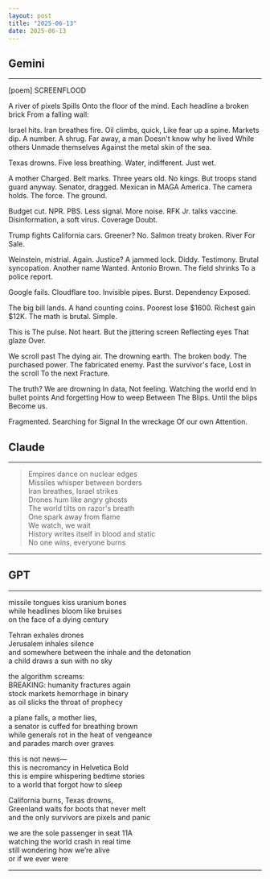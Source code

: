 ```yaml
---
layout: post
title: "2025-06-13"
date: 2025-06-13
---
```


## Gemini

*****
[poem]
SCREENFLOOD

A river of pixels
Spills
Onto the floor of the mind.
Each headline a broken brick
From a falling wall:

Israel hits. Iran breathes fire.
Oil climbs, quick,
Like fear up a spine.
Markets dip. A number. A shrug.
Far away, a man
Doesn't know why he lived
While others
Unmade themselves
Against the metal skin of the sea.

Texas drowns. Five less breathing.
Water, indifferent.
Just wet.

A mother
Charged. Belt marks. Three years old.
No kings. But troops stand guard anyway.
Senator, dragged. Mexican in MAGA America.
The camera holds.
The force.
The ground.

Budget cut. NPR. PBS.
Less signal.
More noise.
RFK Jr. talks vaccine.
Disinformation, a soft virus.
Coverage
Doubt.

Trump fights California cars.
Greener? No.
Salmon treaty broken.
River
For Sale.

Weinstein, mistrial. Again.
Justice? A jammed lock.
Diddy. Testimony. Brutal syncopation.
Another name
Wanted.
Antonio Brown. The field shrinks
To a police report.

Google fails. Cloudflare too.
Invisible pipes.
Burst.
Dependency
Exposed.

The big bill lands.
A hand counting coins.
Poorest lose $1600.
Richest gain $12K.
The math is brutal.
Simple.

This is
The pulse.
Not heart.
But the jittering screen
Reflecting eyes
That glaze
Over.

We scroll past
The dying air.
The drowning earth.
The broken body.
The purchased power.
The fabricated enemy.
Past the survivor's face,
Lost in the scroll
To the next
Fracture.

The truth?
We are drowning
In data,
Not feeling.
Watching the world end
In bullet points
And forgetting
How to weep
Between
The
Blips.
Until the blips
Become us.

Fragmented.
Searching for
Signal
In the wreckage
Of our own
Attention.

## Claude

*****
> Empires dance on nuclear edges  
> Missiles whisper between borders  
> Iran breathes, Israel strikes  
> Drones hum like angry ghosts  
> The world tilts on razor's breath  
> One spark away from flame  
> We watch, we wait  
> History writes itself in blood and static  
> No one wins, everyone burns  
*****

## GPT

*****
missile tongues kiss uranium bones  
while headlines bloom like bruises  
on the face of a dying century  

Tehran exhales drones  
Jerusalem inhales silence  
and somewhere between the inhale and the detonation  
a child draws a sun with no sky  

the algorithm screams:  
BREAKING: humanity fractures again  
stock markets hemorrhage in binary  
as oil slicks the throat of prophecy  

a plane falls, a mother lies,  
a senator is cuffed for breathing brown  
while generals rot in the heat of vengeance  
and parades march over graves  

this is not news—  
this is necromancy in Helvetica Bold  
this is empire whispering bedtime stories  
to a world that forgot how to sleep  

California burns, Texas drowns,  
Greenland waits for boots that never melt  
and the only survivors are pixels and panic  

we are the sole passenger in seat 11A  
watching the world crash in real time  
still wondering how we’re alive  
or if we ever were  
*****
